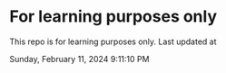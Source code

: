 # For learning purposes only
This repo is for learning purposes only.
Last updated at

Sunday, February 11, 2024 9:11:10 PM


